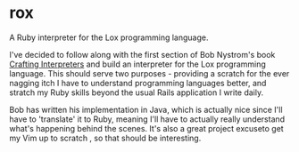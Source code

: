 # rox
A Ruby interpreter for the Lox programming language.

I've decided to follow along with the first section of Bob Nystrom's book
[Crafting Interpreters](https://craftinginterpreters.com/scanning.html) and
build an interpreter for the Lox programming language. This should serve two
purposes - providing a scratch for the ever nagging itch I have to understand
programming languages better, and stratch my Ruby skills beyond the usual Rails
application I write daily.

Bob has written his implementation in Java, which is actually nice since I'll
have to 'translate' it to Ruby, meaning I'll have to actually really understand
what's happening behind the scenes. It's also a great project excuseto get my Vim
up to scratch , so that should be interesting.
